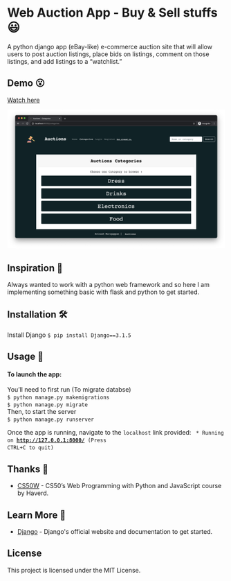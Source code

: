 # Web Auction App - Buy & Sell stuffs 😃

A python django app (eBay-like) e-commerce auction site that will allow users to post auction listings, place bids on listings, comment on those listings, and add listings to a “watchlist.”



## Demo 😮
[Watch here](https://youtu.be/LSxT38ukkdM)

![app demo](screenshot.png)

## Inspiration 🤩
Always wanted to work with a python web framework and so here I am implementing something basic with flask and python to get started. 
## Installation 🛠️
 Install Django
    ```$ pip install Django==3.1.5```


## Usage 🚀
#### To launch the app:
  You’ll need to first run (To migrate databse) <br>
    ``` $ python manage.py makemigrations  ```<br>
    ``` $ python manage.py migrate ```<br>
  Then, to start the server <br>
    ``` $ python manage.py runserver ```
    
Once the app is running, navigate to the `localhost` link provided:
<code> * Running on <b>http://127.0.0.1:8000/</b> (Press CTRL+C to quit)</code>


## Thanks 🙏
* [CS50W](https://cs50.harvard.edu/web/2020/) - CS50’s Web Programming with Python and JavaScript course by Haverd.

## Learn More 👻
* [Django](https://www.djangoproject.com/) - Django's official website and documentation to get started.

## License
This project is licensed under the MIT License.
